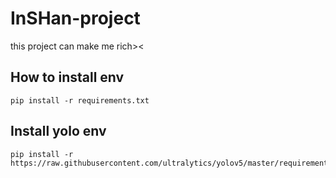# InSHan-project
this project can make me rich>&lt;

## How to install env ##

```
pip install -r requirements.txt
```

## Install yolo env ##

```
pip install -r https://raw.githubusercontent.com/ultralytics/yolov5/master/requirements.txt
```
